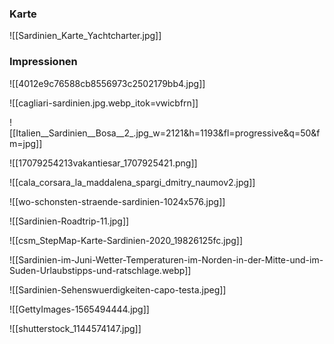 ### Karte
![[Sardinien_Karte_Yachtcharter.jpg]]
### Impressionen

![[4012e9c76588cb8556973c2502179bb4.jpg]]

![[cagliari-sardinien.jpg.webp_itok=vwicbfrn]]

![[Italien__Sardinien__Bosa__2_.jpg_w=2121&h=1193&fl=progressive&q=50&fm=jpg]]

![[17079254213vakantiesar_1707925421.png]]

![[cala_corsara_la_maddalena_spargi_dmitry_naumov2.jpg]]

![[wo-schonsten-straende-sardinien-1024x576.jpg]]

![[Sardinien-Roadtrip-11.jpg]]

![[csm_StepMap-Karte-Sardinien-2020_19826125fc.jpg]]

![[Sardinien-im-Juni-Wetter-Temperaturen-im-Norden-in-der-Mitte-und-im-Suden-Urlaubstipps-und-ratschlage.webp]]

![[Sardinien-Sehenswuerdigkeiten-capo-testa.jpeg]]

![[GettyImages-1565494444.jpg]]

![[shutterstock_1144574147.jpg]]


